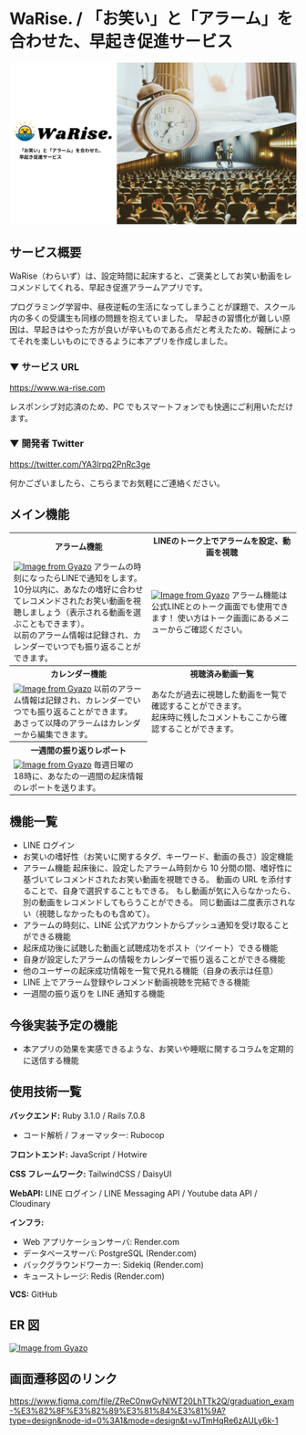 # WaRise. / 「お笑い」と「アラーム」を合わせた、早起き促進サービス

![Alt text](image-3.png)

## サービス概要

WaRise（わらいず）は、設定時間に起床すると、ご褒美としてお笑い動画をレコメンドしてくれる、早起き促進アラームアプリです。

プログラミング学習中、昼夜逆転の生活になってしまうことが課題で、スクール内の多くの受講生も同様の問題を抱えていました。
早起きの習慣化が難しい原因は、早起きはやった方が良いが辛いものである点だと考えたため、報酬によってそれを楽しいものにできるように本アプリを作成しました。

### ▼ サービス URL

https://www.wa-rise.com

レスポンシブ対応済のため、PC でもスマートフォンでも快適にご利用いただけます。

### ▼ 開発者 Twitter

https://twitter.com/YA3lrpq2PnRc3ge

何かございましたら、こちらまでお気軽にご連絡ください。

## メイン機能

<table>
  <tr>
    <th style="text-align: center">アラーム機能</th>
    <th style="text-align: center">LINEのトーク上でアラームを設定、動画を視聴</th>
  </tr>
  <tr>
    <td>
      <a href="https://gyazo.com/1d06c8cc2cc654fbf39ff28cc57db733"><img src="https://i.gyazo.com/1d06c8cc2cc654fbf39ff28cc57db733.gif" alt="Image from Gyazo" width="372"/></a>
      アラームの時刻になったらLINEで通知をします。<br/>
      10分以内に、あなたの嗜好に合わせてレコメンドされたお笑い動画を視聴しましょう（表示される動画を選ぶこともできます）。<br/>
      以前のアラーム情報は記録され、カレンダーでいつでも振り返ることができます。
    </td>
    <td>
      <a href="https://gyazo.com/db51d65e1b1607b10446c41d024c9ddc"><img src="https://i.gyazo.com/db51d65e1b1607b10446c41d024c9ddc.jpg" alt="Image from Gyazo" width="506"/></a>
      アラーム機能は公式LINEとのトーク画面でも使用できます！
      使い方はトーク画面にあるメニューからご確認ください。
    </td>
  </tr>
  <tr>
    <th style="text-align: center">カレンダー機能</th>
    <th style="text-align: center">視聴済み動画一覧</th>
  </tr>
  <tr>
    <td>
      <a href="https://gyazo.com/16111ec1cf1bf27d0a4d208270c0abba"><img src="https://i.gyazo.com/16111ec1cf1bf27d0a4d208270c0abba.png" alt="Image from Gyazo" width="377"/></a>
      以前のアラーム情報は記録され、カレンダーでいつでも振り返ることができます。<br/>
      あさって以降のアラームはカレンダーから編集できます。
    </td>
    <td>
      あなたが過去に視聴した動画を一覧で確認することができます。<br/>
      起床時に残したコメントもここから確認することができます。
    </td>
  </tr>
  <tr>
    <th style="text-align: center">一週間の振り返りレポート</th>
  </tr>
  <tr>
    <td>
      <a href="https://gyazo.com/5c99a781fe6cb261791fe03eccc60197"><img src="https://i.gyazo.com/5c99a781fe6cb261791fe03eccc60197.png" alt="Image from Gyazo" width="508"/></a>
      毎週日曜の18時に、あなたの一週間の起床情報のレポートを送ります。
    </td>
  </tr>
</table>

## 機能一覧

- LINE ログイン
- お笑いの嗜好性（お笑いに関するタグ、キーワード、動画の長さ）設定機能
- アラーム機能
  起床後に、設定したアラーム時刻から 10 分間の間、嗜好性に基づいてレコメンドされたお笑い動画を視聴できる。
  動画の URL を添付することで、自身で選択することもできる。
  もし動画が気に入らなかったら、別の動画をレコメンドしてもらうことができる。
  同じ動画は二度表示されない（視聴しなかったものも含めて）。
- アラームの時刻に、LINE 公式アカウントからプッシュ通知を受け取ることができる機能
- 起床成功後に試聴した動画と試聴成功をポスト（ツイート）できる機能
- 自身が設定したアラームの情報をカレンダーで振り返ることができる機能
- 他のユーザーの起床成功情報を一覧で見れる機能（自身の表示は任意）
- LINE 上でアラーム登録やレコメンド動画視聴を完結できる機能
- 一週間の振り返りを LINE 通知する機能

## 今後実装予定の機能

- 本アプリの効果を実感できるような、お笑いや睡眠に関するコラムを定期的に送信する機能

## 使用技術一覧

**バックエンド:** Ruby 3.1.0 / Rails 7.0.8

- コード解析 / フォーマッター: Rubocop

**フロントエンド:** JavaScript / Hotwire

**CSS フレームワーク:** TailwindCSS / DaisyUI

**WebAPI:** LINE ログイン / LINE Messaging API / Youtube data API / Cloudinary

**インフラ:**

- Web アプリケーションサーバ: Render.com
- データベースサーバ: PostgreSQL (Render.com)
- バックグラウンドワーカー: Sidekiq (Render.com)
- キューストレージ: Redis (Render.com)

**VCS:** GitHub

## ER 図

[![Image from Gyazo](https://i.gyazo.com/004bf0655ab8b0290322e3b4635b5725.png)](https://gyazo.com/004bf0655ab8b0290322e3b4635b5725)

## 画面遷移図のリンク

https://www.figma.com/file/ZReC0nwGyNlWT20LhTTk2Q/graduation_exam-%E3%82%8F%E3%82%89%E3%81%84%E3%81%9A?type=design&node-id=0%3A1&mode=design&t=vJTmHqRe6zAULy6k-1
